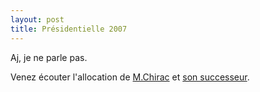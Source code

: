 ```yaml
---
layout: post
title: Présidentielle 2007
---
```


<p>Aj, je ne parle pas.</p>
<p>Venez écouter l&#39;allocation de <a href="http://www.rfi.fr/actufr/articles/089/article_51862.asp">M.Chirac</a> et <a href="http://www.rfi.fr/actufr/articles/089/article_51876.asp">son successeur</a>.  </p>
<p></p>
